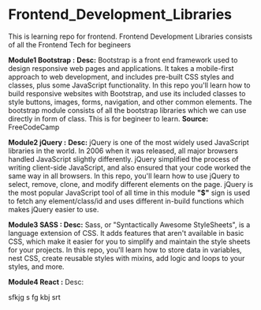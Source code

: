 # Frontend_Development_Libraries
This is learning repo for frontend. Frontend Development Libraries consists of all the Frontend Tech for begineers

**Module1 Bootstrap :**
**Desc:**
Bootstrap is a front end framework used to design responsive web pages and applications. It takes a mobile-first approach to web development, and includes pre-built CSS styles and classes, plus some JavaScript functionality.
In this repo you'll learn how to build responsive websites with Bootstrap, and use its included classes to style buttons, images, forms, navigation, and other common elements.
The bootstrap module consists of all the bootstrap libraries which we can use directly in form of class. This is for begineer to learn.
**Source:** FreeCodeCamp

**Module2 jQuery :**
**Desc:**
jQuery is one of the most widely used JavaScript libraries in the world.
In 2006 when it was released, all major browsers handled JavaScript slightly differently. jQuery simplified the process of writing client-side JavaScript, and also ensured that your code worked the same way in all browsers.
In this repo, you'll learn how to use jQuery to select, remove, clone, and modify different elements on the page.
jQuery is the most popular JavaScript tool of all time in this module **"$"** sign is used to fetch any element/class/id and uses different in-build functions which makes jQuery easier to use.

**Module3 SASS : 
Desc:**
Sass, or "Syntactically Awesome StyleSheets", is a language extension of CSS. It adds features that aren't available in basic CSS, which make it easier for you to simplify and maintain the style sheets for your projects.
In this repo, you'll learn how to store data in variables, nest CSS, create reusable styles with mixins, add logic and loops to your styles, and more.

**Module4 React :**
Desc:

sfkjg 
s
fg
kbj
srt
